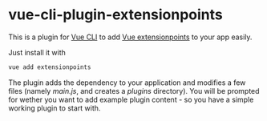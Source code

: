# vue-cli-plugin-extensionpoints

This is a plugin for [Vue CLI](https://cli.vuejs.org) to add [Vue extensionpoints](https://github.com/nerdocs/vue-extensionpoints) to your app easily.

Just install it with

```bash
vue add extensionpoints
```

The plugin adds the dependency to your application and modifies a few files (namely *main.js*, and creates a *plugins* directory).
You will be prompted for wether you want to add example plugin content - so you have a simple working plugin to start with.
